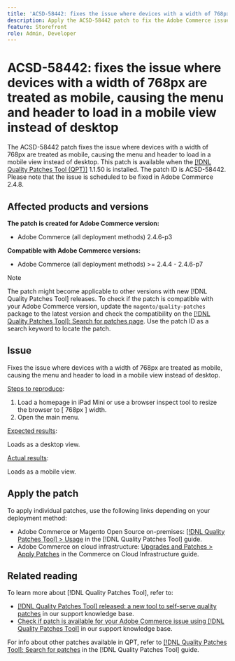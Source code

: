 ```yaml
---
title: 'ACSD-58442: fixes the issue where devices with a width of 768px are treated as mobile, causing the menu and header to load in a mobile view instead of desktop'
description: Apply the ACSD-58442 patch to fix the Adobe Commerce issue where devices with a width of 768px are treated as mobile, causing the menu and header to load in a mobile view instead of desktop.
feature: Storefront
role: Admin, Developer
---
```


# ACSD-58442: fixes the issue where devices with a width of 768px are treated as mobile, causing the menu and header to load in a mobile view instead of desktop

The ACSD-58442 patch fixes the issue where devices with a width of 768px are treated as mobile, causing the menu and header to load in a mobile view instead of desktop. This patch is available when the [[!DNL Quality Patches Tool (QPT)]](/help/announcements/adobe-commerce-announcements/magento-quality-patches-released-new-tool-to-self-serve-quality-patches.md) 1.1.50 is installed. The patch ID is ACSD-58442. Please note that the issue is scheduled to be fixed in Adobe Commerce 2.4.8.

## Affected products and versions

**The patch is created for Adobe Commerce version:**

* Adobe Commerce (all deployment methods) 2.4.6-p3

**Compatible with Adobe Commerce versions:**

* Adobe Commerce (all deployment methods) >= 2.4.4 - 2.4.6-p7

>[!NOTE]
>
>The patch might become applicable to other versions with new [!DNL Quality Patches Tool] releases. To check if the patch is compatible with your Adobe Commerce version, update the `magento/quality-patches` package to the latest version and check the compatibility on the [[!DNL Quality Patches Tool]: Search for patches page](https://experienceleague.adobe.com/tools/commerce-quality-patches/index.html). Use the patch ID as a search keyword to locate the patch.

## Issue

Fixes the issue where devices with a width of 768px are treated as mobile, causing the menu and header to load in a mobile view instead of desktop.

<u>Steps to reproduce</u>:

1. Load a homepage in iPad Mini or use a browser inspect tool to resize the browser to [ 768px ] width.
1. Open the main menu.

<u>Expected results</u>:

Loads as a desktop view.

<u>Actual results</u>:

Loads as a mobile view.

## Apply the patch

To apply individual patches, use the following links depending on your deployment method:

* Adobe Commerce or Magento Open Source on-premises: [[!DNL Quality Patches Tool] > Usage](https://experienceleague.adobe.com/docs/commerce-operations/tools/quality-patches-tool/usage.html) in the [!DNL Quality Patches Tool] guide.
* Adobe Commerce on cloud infrastructure: [Upgrades and Patches > Apply Patches](https://experienceleague.adobe.com/docs/commerce-cloud-service/user-guide/develop/upgrade/apply-patches.html) in the Commerce on Cloud Infrastructure guide.

## Related reading

To learn more about [!DNL Quality Patches Tool], refer to:

* [[!DNL Quality Patches Tool] released: a new tool to self-serve quality patches](/help/announcements/adobe-commerce-announcements/magento-quality-patches-released-new-tool-to-self-serve-quality-patches.md) in our support knowledge base.
* [Check if patch is available for your Adobe Commerce issue using [!DNL Quality Patches Tool]](/help/support-tools/patches-available-in-qpt-tool/check-patch-for-magento-issue-with-magento-quality-patches.md) in our support knowledge base.

For info about other patches available in QPT, refer to [[!DNL Quality Patches Tool]: Search for patches](https://experienceleague.adobe.com/tools/commerce-quality-patches/index.html) in the [!DNL Quality Patches Tool] guide.


